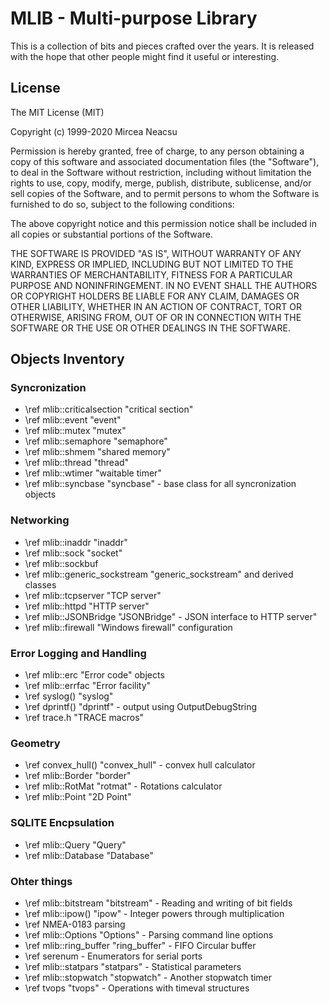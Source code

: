 # MLIB - Multi-purpose Library #
This is a collection of bits and pieces crafted over the years. It is released
with the hope that other people might find it useful or interesting.

## License ##

The MIT License (MIT)
 
Copyright (c) 1999-2020 Mircea Neacsu

Permission is hereby granted, free of charge, to any person obtaining a copy
of this software and associated documentation files (the "Software"), to deal
in the Software without restriction, including without limitation the rights
to use, copy, modify, merge, publish, distribute, sublicense, and/or sell
copies of the Software, and to permit persons to whom the Software is
furnished to do so, subject to the following conditions:

The above copyright notice and this permission notice shall be included in all
copies or substantial portions of the Software.

THE SOFTWARE IS PROVIDED "AS IS", WITHOUT WARRANTY OF ANY KIND, EXPRESS OR
IMPLIED, INCLUDING BUT NOT LIMITED TO THE WARRANTIES OF MERCHANTABILITY,
FITNESS FOR A PARTICULAR PURPOSE AND NONINFRINGEMENT. IN NO EVENT SHALL THE
AUTHORS OR COPYRIGHT HOLDERS BE LIABLE FOR ANY CLAIM, DAMAGES OR OTHER
LIABILITY, WHETHER IN AN ACTION OF CONTRACT, TORT OR OTHERWISE, ARISING FROM,
OUT OF OR IN CONNECTION WITH THE SOFTWARE OR THE USE OR OTHER DEALINGS IN THE
SOFTWARE.

## Objects Inventory ##

### Syncronization ###
- \ref mlib::criticalsection "critical section"
- \ref mlib::event "event"
- \ref mlib::mutex "mutex"
- \ref mlib::semaphore "semaphore"
- \ref mlib::shmem "shared memory"
- \ref mlib::thread "thread"
- \ref mlib::wtimer "waitable timer"
- \ref mlib::syncbase "syncbase" - base class for all syncronization objects

### Networking ###
- \ref mlib::inaddr "inaddr"
- \ref mlib::sock "socket"
- \ref mlib::sockbuf
- \ref mlib::generic_sockstream "generic_sockstream" and derived classes
- \ref mlib::tcpserver "TCP server"
- \ref mlib::httpd "HTTP server"
- \ref mlib::JSONBridge "JSONBridge" - JSON interface to HTTP server"
- \ref mlib::firewall "Windows firewall" configuration

### Error Logging and Handling ###
- \ref mlib::erc "Error code" objects
- \ref mlib::errfac "Error facility"
- \ref syslog() "syslog"
- \ref dprintf() "dprintf" - output using OutputDebugString
- \ref trace.h "TRACE macros"

### Geometry ###
- \ref convex_hull() "convex_hull" - convex hull calculator
- \ref mlib::Border "border"
- \ref mlib::RotMat "rotmat" - Rotations calculator
- \ref mlib::Point "2D Point"

### SQLITE Encpsulation ###
- \ref mlib::Query "Query"
- \ref mlib::Database "Database"

### Ohter things ###
- \ref mlib::bitstream "bitstream" - Reading and writing of bit fields
- \ref mlib::ipow() "ipow" - Integer powers through multiplication
- \ref NMEA-0183 parsing
- \ref mlib::Options "Options" - Parsing command line options
- \ref mlib::ring_buffer "ring_buffer" - FIFO Circular buffer
- \ref serenum - Enumerators for serial ports
- \ref mlib::statpars "statpars" - Statistical parameters
- \ref mlib::stopwatch "stopwatch" - Another stopwatch timer
- \ref tvops "tvops" - Operations with timeval structures

 


